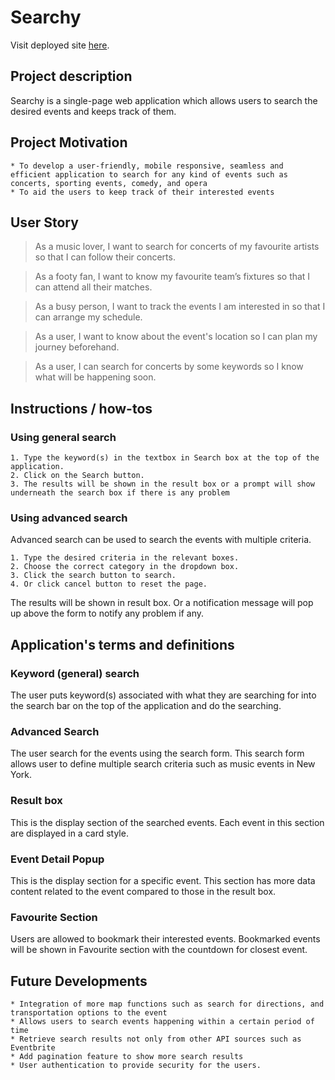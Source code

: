 # Searchy

Visit deployed site [here](https://cynwong.github.io/project-ACK/).

## Project description

Searchy is a single-page web application which allows users to search the desired events and keeps track of them.

## Project Motivation

    * To develop a user-friendly, mobile responsive, seamless and efficient application to search for any kind of events such as concerts, sporting events, comedy, and opera
    * To aid the users to keep track of their interested events

## User Story

> As a music lover, I want to search for concerts of my favourite artists so that I can follow their concerts.

> As a footy fan, I want to know my favourite team’s fixtures so that I can attend all their matches.

> As a busy person, I want to track the events I am interested in so that I can arrange my schedule.

> As a user, I want to know about the event's location so I can plan my journey beforehand.

> As a user, I can search for concerts by some keywords so I know what will be happening soon.

## Instructions / how-tos

### Using general search

    1. Type the keyword(s) in the textbox in Search box at the top of the application. 
    2. Click on the Search button.
    3. The results will be shown in the result box or a prompt will show underneath the search box if there is any problem 

### Using advanced search

Advanced search can be used to search the events with multiple criteria.

    1. Type the desired criteria in the relevant boxes.
    2. Choose the correct category in the dropdown box.
    3. Click the search button to search. 
    4. Or click cancel button to reset the page.

The results will be shown in result box. Or a notification message will pop up above the form to notify any problem if any.

## Application's terms and definitions

### Keyword (general) search

The user puts keyword(s) associated with what they are searching for into the search bar on the top of the application and do the searching.

### Advanced Search

The user search for the events using the search form. This search form allows user to define multiple search criteria such as music events in New York.

### Result box

This is the display section of the searched events. Each event in this section are displayed in a card style.

### Event Detail Popup

This is the display section for a specific event. This section has more data content related to the event compared to those in the result box.

### Favourite Section
 
Users are allowed to bookmark their interested events. Bookmarked events will be shown in Favourite section with the countdown for closest event. 

## Future Developments

    * Integration of more map functions such as search for directions, and transportation options to the event
    * Allows users to search events happening within a certain period of time
    * Retrieve search results not only from other API sources such as Eventbrite
    * Add pagination feature to show more search results
    * User authentication to provide security for the users. 
